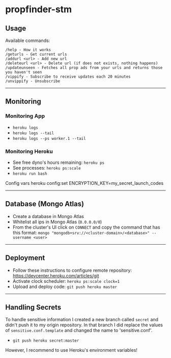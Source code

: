 # propfinder-stm

## Usage
Available commands:
    
    /help - How it works
    /geturls - Get current urls
    /addurl <url> - Add new url
    /deleteurl <url> - Delete url (if does not exists, nothing happens)
    /updateunseen - Fetches all prop ads from your urls and returns those you haven't seen
    /vippify - Subscribe to receive updates each 20 minutes
    /unvippify - Unsubscribe


---
## Monitoring
### Monitoring App
* `heroku logs`
* `heroku logs --tail`
* `heroku logs --ps worker.1 --tail`

### Monitoring Heroku
* See free dyno's hours remaining: `heroku ps`
* See processes: `heroku ps:scale`
* `heroku run bash`


Config vars
	heroku config:set ENCRYPTION_KEY=my_secret_launch_codes

---
## Database (Mongo Atlas)
* Create a database in Mongo Atlas
* Whitelist all ips in Mongo Atlas (`0.0.0.0/0`)
* From the cluster's UI click on `CONNECT` and copy the command that has this format: `mongo "mongodb+srv://<cluster-domain>/<database>" --username <user>`

---
## Deployment
* Follow these instructions to configure remote repository: https://devcenter.heroku.com/articles/git
* Activate clock scheduler: `heroku ps:scale clock=1`
* Upload and deploy code: `git push heroku master` 

---
## Handling Secrets
To handle sensitive information I created a new branch called `secret` and didn't push it to my origin repository.
In that branch I did replace the values of `sensitive.conf.template` and changed the name to 'sensitive.conf'. 
* `git push heroku secret:master`
	
However, I recommend to use Heroku's environment variables!

